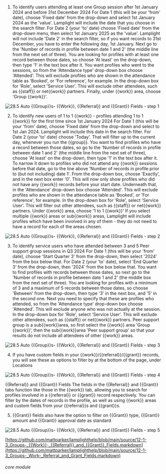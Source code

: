 # 

1. To identify users attending at least one Group session after 1st January 2024 and before 31st December 2024
For Date 1 (this will be your &#039;from&#039; date), choose &#039;Fixed date&#039; from the drop-down and select 1st January 2024 as the &#039;value&#039;. Lamplight will include the date that you choose in the search filter.
For Date 2 (your &#039;to&#039; date) choose &#039;Fixed date&#039; from the drop-down menu, then select 1st January 2025 as the &#039;value&#039;. Lamplight will not include &#039;Date 2&#039; in the search filter, so if you want records to 31st December, you have to enter the following day, 1st January.
Next go to the &#039;Number of records in profile between date 1 and 2&#039; (the middle line from the next set of three). You are looking for profiles with at least one record between those dates, so choose &#039;At least&#039; on the drop-down, then type &#039;1&#039; in the text box after it.
You want profiles who went to the sessions, so from the &#039;Attendance type&#039; drop-down box choose &#039;Attended&#039;. This will exclude profiles who are shown in the attendance table as &#039;Booked&#039;, or &#039;For reference&#039;, for example.
In the drop-down box for &#039;Role&#039;, select &#039;Service User&#039;. This will exclude other attendees, such as {{staff}} or net{{work}} partners.
Finally, under {{work}} area, choose &#039;Group {{work}}&#039;.

![28.5 Auto {{Group}}s- {{Work}}, {{Referral}} and {{Grant}} Fields - step 1](28.5_Auto_Lists-_Work,_Referral_and_Grant_Fields_im_1.png)

2. To identify new users of 1 to 1 {{work}} - profiles attending 1 to 1 {{work}} for the first time since 1st January 2024
For Date 1 (this will be your &#039;from&#039; date), choose &#039;Fixed date&#039; from the drop-down and select to 1st Jan 2024. Lamplight will include this date in the search filter.
For Date 2 (your &#039;to&#039; date) choose &#039;Today&#039;. That will filter up to the current day, whenever you run the {{group}}.
You want to find profiles who have a record between those dates, so go to the &#039;Number of records in profile between date 1 and 2&#039; (the middle line from the next set of three), choose &#039;At least&#039; on the drop-down, then type &#039;1&#039; in the text box after it.
To narrow it down to profiles who did not attend any {{work}} sessions before that date, go to the line above &#039;Number of records in profile prior to (but not including) date 1&#039;. From the drop-down box, choose &#039;Exactly&#039;, and in the next box enter &#039;0&#039;. This will now only show profiles who did not have any {{work}} records before your start date.
Underneath that, in the &#039;Attendance&#039; drop-down box choose &#039;Attended&#039;. This will exclude profiles who are shown in the attendance table as &#039;Booked&#039;, or &#039;For reference&#039;, for example.
In the drop-down box for &#039;Role&#039;, select &#039;Service User&#039;. This will filter out other attendees, such as {{staff}} or net{{work}} partners.
Under {{work}} area, choose &#039;1 to 1 {{work}}&#039;
If you select multiple {{work}} areas or sub{{work}} areas, Lamplight will include profiles which have been involved in any of them - they do not need to have a record for each of the areas chosen.

![28.5 Auto {{Group}}s- {{Work}}, {{Referral}} and {{Grant}} Fields - step 2](28.5_Auto_Lists-_Work,_Referral_and_Grant_Fields_im_2.png)

3. To identify service users who have attended between 3 and 5 Peer support group sessions in Q3 2024
For Date 1 (this will be your &#039;from&#039; date), choose &#039;Start Quarter 3&#039; from the drop-down, then select &#039;2024&#039; from the box below that.
For Date 2 (your &#039;to&#039; date), select &#039;End Quarter 3&#039; from the drop-down, then &#039;2024&#039; from the box below that.
You want to find profiles with records between those dates, so next go to the &#039;Number of records in profile between date 1 and 2&#039; (the middle box from the next set of three). You are looking for profiles with a minimum of 3 and a maximum of 5 records between those dates, so choose &#039;Between&#039; from the drop-down, then type &#039;3&#039; in the next box, and &#039;5&#039; in the second one.
Next you need to specify that these are profiles who attended, so from the &#039;Attendance type&#039; drop-down box choose &#039;Attended&#039;. This will exclude anyone who was not actually at the session.
In the drop-down box for &#039;Role&#039;, select &#039;Service User&#039;. This will exclude other attendees, such as {{staff}} or net{{work}} partners.
Peer support group is a sub{{work}}area, so first select the {{work}} area &#039;Group {{work}}&#039;, then the sub{{work}}area &#039;Peer support group&#039; so that your results do not include all attendees of other {{work}} areas.

![28.5 Auto {{Group}}s- {{Work}}, {{Referral}} and {{Grant}} Fields - step 3](28.5_Auto_Lists-_Work,_Referral_and_Grant_Fields_im_3.png)

4. If you have custom fields in your {{work}}/{{referral}}/{{grant}} records, you will see these as options to filter by at the bottom of the page, under Locations

![28.5 Auto {{Group}}s- {{Work}}, {{Referral}} and {{Grant}} Fields - step 4](28.5_Auto_Lists-_Work,_Referral_and_Grant_Fields_im_4.png)

{{Referral}} and {{Grant}} Fields
The fields in the {{Referral}} and {{Grant}} tabs function like those in the {{work}} tab, allowing you to search for profiles involved in a {{referral}} or {{grant}} record respectively. You can filter by the dates of records in the profile, as well as using {{work}} areas and custom fields from your {{referral}}s and {{grant}}s.

5. {{Grant}} fields also have the option to filter on {{Grant}} type, {{Grant}} amount and {{Grant}} approval date as standard

![28.5 Auto {{Group}}s- {{Work}}, {{Referral}} and {{Grant}} Fields - step 5](28.5_Auto_Lists-_Work,_Referral_and_Grant_Fields_im_5.png)

[https://github.com/mattparker/lamplighthelp/blob/main/source/12-1-3_Groups-_{{Work}}-_{{Referral}}_and_{{Grant}}_Fields.markdown](https://github.com/mattparker/lamplighthelp/blob/main/source/12-1-3_Groups-_Work-_Referral_and_Grant_Fields.markdown)


###### core module